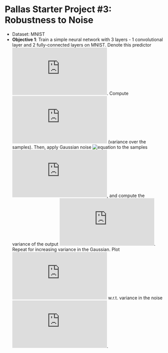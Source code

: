 # Pallas Starter Project #3: Robustness to Noise

* Dataset: MNIST
* __Objective 1__: Train a simple neural network with 3 layers - 1 convolutional layer and 2 fully-connected layers on MNIST. Denote this predictor ![equation](http://latex.codecogs.com/gif.latex?%24%24f%24%24). Compute ![equation](http://latex.codecogs.com/gif.latex?%24%24var%28Y%29%20%3D%20var%28f%28X%29%29%20%24%24) (variance over the samples). Then, apply Gaussian noise ![equation](http://latex.codecogs.com/gif.latex%24%24%5Cepsilon%20%5Csim%20%5Cmathcal%7BN%7D%280%2C%5Csigma%5E2I%29%20%24%24) to the samples ![equation](http://latex.codecogs.com/gif.latex?%24%24%20X&plus;%5Cepsilon%20%24%24), and compute the variance of the output ![equation](http://latex.codecogs.com/gif.latex?%24%24%20var%28Y%29%20%3D%20var%28f%28X&plus;%5Cepsilon%29%29%24%24). Repeat for increasing variance in the Gaussian. Plot ![equation](http://latex.codecogs.com/gif.latex?%24%24%20var%28Y%29%24%24) w.r.t. variance in the noise ![equation](http://latex.codecogs.com/gif.latex?%24%24%20%5Csigma%20%24%24).
